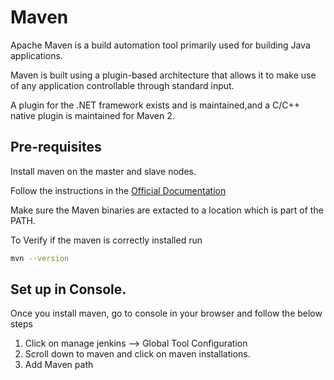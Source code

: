 # Maven

Apache Maven is a build automation tool primarily used for building Java applications.

Maven is built using a plugin-based architecture that allows it to make use of any application controllable through standard input. 

A plugin for the .NET framework exists and is maintained,and a C/C++ native plugin is maintained for Maven 2.

## Pre-requisites

Install maven on the master and slave nodes.

Follow the instructions in the [Official Documentation](https://maven.apache.org/)

Make sure the Maven binaries are extacted to a location which is part of the PATH.

To Verify if the maven is correctly installed run

```bash
mvn --version
```

## Set up in Console.

Once you install maven, go to console in your browser and follow the below steps
1. Click on manage jenkins --> Global Tool Configuration 
2. Scroll down to maven and click on maven installations. 
3. Add Maven path

